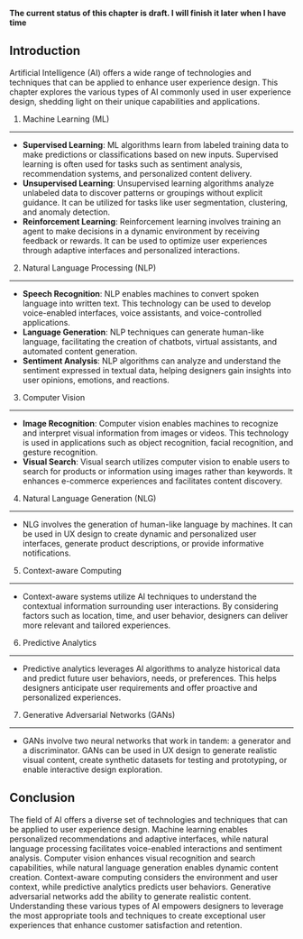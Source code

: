 **The current status of this chapter is draft. I will finish it later when I have time**

Introduction
------------

Artificial Intelligence (AI) offers a wide range of technologies and techniques that can be applied to enhance user experience design. This chapter explores the various types of AI commonly used in user experience design, shedding light on their unique capabilities and applications.

1. Machine Learning (ML)
------------------------

* **Supervised Learning**: ML algorithms learn from labeled training data to make predictions or classifications based on new inputs. Supervised learning is often used for tasks such as sentiment analysis, recommendation systems, and personalized content delivery.
* **Unsupervised Learning**: Unsupervised learning algorithms analyze unlabeled data to discover patterns or groupings without explicit guidance. It can be utilized for tasks like user segmentation, clustering, and anomaly detection.
* **Reinforcement Learning**: Reinforcement learning involves training an agent to make decisions in a dynamic environment by receiving feedback or rewards. It can be used to optimize user experiences through adaptive interfaces and personalized interactions.

2. Natural Language Processing (NLP)
------------------------------------

* **Speech Recognition**: NLP enables machines to convert spoken language into written text. This technology can be used to develop voice-enabled interfaces, voice assistants, and voice-controlled applications.
* **Language Generation**: NLP techniques can generate human-like language, facilitating the creation of chatbots, virtual assistants, and automated content generation.
* **Sentiment Analysis**: NLP algorithms can analyze and understand the sentiment expressed in textual data, helping designers gain insights into user opinions, emotions, and reactions.

3. Computer Vision
------------------

* **Image Recognition**: Computer vision enables machines to recognize and interpret visual information from images or videos. This technology is used in applications such as object recognition, facial recognition, and gesture recognition.
* **Visual Search**: Visual search utilizes computer vision to enable users to search for products or information using images rather than keywords. It enhances e-commerce experiences and facilitates content discovery.

4. Natural Language Generation (NLG)
------------------------------------

* NLG involves the generation of human-like language by machines. It can be used in UX design to create dynamic and personalized user interfaces, generate product descriptions, or provide informative notifications.

5. Context-aware Computing
--------------------------

* Context-aware systems utilize AI techniques to understand the contextual information surrounding user interactions. By considering factors such as location, time, and user behavior, designers can deliver more relevant and tailored experiences.

6. Predictive Analytics
-----------------------

* Predictive analytics leverages AI algorithms to analyze historical data and predict future user behaviors, needs, or preferences. This helps designers anticipate user requirements and offer proactive and personalized experiences.

7. Generative Adversarial Networks (GANs)
-----------------------------------------

* GANs involve two neural networks that work in tandem: a generator and a discriminator. GANs can be used in UX design to generate realistic visual content, create synthetic datasets for testing and prototyping, or enable interactive design exploration.

Conclusion
----------

The field of AI offers a diverse set of technologies and techniques that can be applied to user experience design. Machine learning enables personalized recommendations and adaptive interfaces, while natural language processing facilitates voice-enabled interactions and sentiment analysis. Computer vision enhances visual recognition and search capabilities, while natural language generation enables dynamic content creation. Context-aware computing considers the environment and user context, while predictive analytics predicts user behaviors. Generative adversarial networks add the ability to generate realistic content. Understanding these various types of AI empowers designers to leverage the most appropriate tools and techniques to create exceptional user experiences that enhance customer satisfaction and retention.
